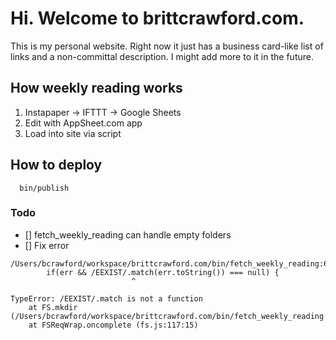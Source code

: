 # Hi. Welcome to brittcrawford.com.

This is my personal website. Right now it just has a business card-like list of links and a non-committal description. I might add more to it in the future.

## How weekly reading works

1. Instapaper -> IFTTT -> Google Sheets
2. Edit with AppSheet.com app
3. Load into site via script

## How to deploy

      bin/publish

### Todo

- [] fetch_weekly_reading can handle empty folders
- [] Fix error

```
/Users/bcrawford/workspace/brittcrawford.com/bin/fetch_weekly_reading:64
        if(err && /EEXIST/.match(err.toString()) === null) {
                           ^

TypeError: /EEXIST/.match is not a function
    at FS.mkdir (/Users/bcrawford/workspace/brittcrawford.com/bin/fetch_weekly_reading:64:28)
    at FSReqWrap.oncomplete (fs.js:117:15)
```




